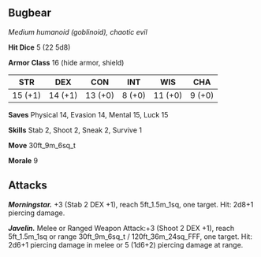## Bugbear

*Medium humanoid (goblinoid), chaotic evil*

**Hit Dice** 5 (22 5d8)

**Armor Class** 16 (hide armor, shield)

| STR     | DEX     | CON     | INT     | WIS     | CHA     |
|---------|---------|---------|---------|---------|---------|
| 15 (+1) | 14 (+1) | 13 (+0) |  8 (+0) | 11 (+0) |  9 (+0) |

**Saves** Physical 14, Evasion 14, Mental 15, Luck 15

**Skills** Stab 2, Shoot 2, Sneak 2, Survive 1

**Move** 30ft\_9m\_6sq\_t

**Morale** 9

## Attacks

***Morningstar.*** +3 (Stab 2 DEX +1), reach 5ft\_1.5m\_1sq, one target. Hit: 2d8+1 piercing damage.

***Javelin.*** Melee or Ranged Weapon Attack:+3 (Shoot 2 DEX +1), reach 5ft\_1.5m\_1sq or range 30ft\_9m\_6sq\_t / 120ft\_36m\_24sq\_FFF, one target. Hit: 2d6+1 piercing damage in melee or 5 (1d6+2) piercing damage at range.

